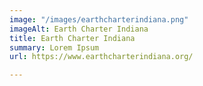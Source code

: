 ```yaml
---
image: "/images/earthcharterindiana.png"
imageAlt: Earth Charter Indiana
title: Earth Charter Indiana
summary: Lorem Ipsum
url: https://www.earthcharterindiana.org/

---
```

